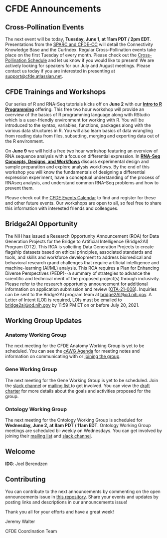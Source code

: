 # CFDE Announcements

## Cross-Pollination Events
The next event will be today, **Tuesday, June 1, at 11am PDT / 2pm EDT**. Presentations from the [SPARC and CFDE-CC](https://docs.google.com/document/d/1CFpYz4lPG7Bktf_4ajSMME3ERNNO_VNHYPJOqcElNc0/edit?usp=sharing) will detail the  Connectivity Knowledge Base and the CurIndex. Regular Cross-Pollination events take place on the first Tuesday of every month. Please check out the [Cross-Pollination Schedule](https://docs.google.com/spreadsheets/d/1hQAeOLkivUZZnwZ_KxfGw3neezMaWbrPk9nnFiKfQGA/edit?usp=sharing) and let us know if you would like to present! We are actively looking for speakers for our July and August meetings. Please contact us today if you are interested in presenting at support@cfde.atlassian.net.

## CFDE Trainings and Workshops

Our series of R and RNA-Seq tutorials kicks off on **June 2** with our **[Intro to R Programming](https://www.nih-cfde.org/events/intro-to-r/?pk_campaign=anc)** offering. This free two hour workshop will provide an overview of the basics of R programming language along with RStudio which is a user-friendly environment for working with R. You will be introduced to the syntax, variables, functions, packages along with the various data structures in R. You will also learn basics of data wrangling from reading data from files, subsetting, merging and exporting data out of the R environment.

On **June 9** we will hold a free two hour workshop featuring an overview of RNA sequence analysis with a focus on differential expression. In **[RNA-Seq Concepts, Designs, and Workflows](https://www.nih-cfde.org/events/rnaseq-concepts-design-and-workflows-2/?pk_campaign=anc)** discuss experimental design and sample preparation and explore analysis workflows. By the end of this workshop you will know the fundamentals of designing a differential expression experiment, have a conceptual understanding of the process of RNAseq analysis, and understand common RNA-Seq problems and how to prevent them. 

Please check out the [CFDE Events Calendar](https://www.nih-cfde.org/events/?pk_campaign=anc) to find and register for these and other future events. Our workshops are open to all, so feel free to share this information with interested friends and colleagues.

## Bridge2AI Opportunity
The NIH has issued a Research Opportunity Announcement (ROA) for Data Generation Projects for the Bridge to Artificial Intelligence (Bridge2AI) Program (OT2). This ROA is soliciting Data Generation Projects to create flagship datasets based on ethical principles, associated standards and tools, and skills and workforce development to address biomedical and behavioral research grand challenges that require artificial intelligence and machine-learning (AI/ML) analysis. This ROA requires a Plan for Enhancing Diverse Perspectives (PEDP)--a summary of strategies to advance the scientific and technical merit of the proposed project(s) through inclusivity. Please refer to the research opportunity announcement for additional information on application submission and review ([OTA-21-008](https://commonfund.nih.gov/sites/default/files/OT2-Data-Generation-Projects-B2AI-051321-508.pdf)). Inquiries can be sent to the Bridge2AI program team at bridge2AI@od.nih.gov. A Letter of Intent (LOI) is required, LOIs must be emailed to bridge2ai@od.nih.gov by 11:59 PM ET on or before July 20, 2021. 

## Working Group Updates

### Anatomy Working Group
The next meeting for the CFDE Anatomy Working Group is yet to be scheduled.  You can see the [cAWG Agenda](https://docs.google.com/document/d/1K5L9WllqaABbr4MGO21ogDELyvtpVrD31wbvSNhx6ys/edit?usp=sharing) for meeting notes and information on communicating with or [joining the group](https://crosspollinationevents.groups.io/g/AnatomyWorkingGroup). 
### Gene Working Group
The next meeting for the Gene Working Group is yet to be scheduled.  Join the [slack channel](https://join.slack.com/t/cfdeworkspace/shared_invite/zt-hupdgmhw-ZzSUc8Oau3DTpfBr4PccKg) or [mailing list ](https://cfdepublic.groups.io/g/GeneWorkingGroup) to get involved. You can view the [draft charter](https://drive.google.com/file/d/1DbdbQ73_YlvG9iDuDSljyWyZWKdQDKNX/view?usp=sharing) for more details about the goals and activities proposed for the group. 
### Ontology Working Group
The next meeting for the Ontology Working Group is scheduled for **Wednesday, June 2, at 8am PDT / 11am EDT**. Ontology Working Group meetings are scheduled bi-weekly on Wednesdays. You can get involved by joining their [mailing list](https://cfdepublic.groups.io/g/OntologyWorkingGroup) and [slack channel](https://cfdeworkspace.slack.com/archives/C01GP14DLJX.).  

## Welcome
**IDG**: Joel Berendzen

## Contributing
You can contribute to the next announcements by commenting on the open announcements issue in [this repository](https://github.com/nih-cfde/announcements/issues). Share your events and updates by posting links and descriptions in our announcements issue!

Thank you all for your efforts and have a great week!

Jeremy Walter

CFDE Coordination Team
